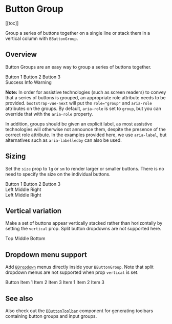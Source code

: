 # Button Group

<ComponentSidebar>

[[toc]]

</ComponentSidebar>

<div class="lead mb-5">

Group a series of buttons together on a single line or stack them in a vertical column with `BButtonGroup`.

</div>

## Overview

Button Groups are an easy way to group a series of buttons together.

<HighlightCard>
  <div>
    <BButtonGroup aria-label="Basic example">
      <BButton>Button 1</BButton>
      <BButton>Button 2</BButton>
      <BButton>Button 3</BButton>
    </BButtonGroup>
  </div>
  <div class="mt-3">
    <BButtonGroup>
      <BButton variant="success">Success</BButton>
      <BButton variant="info">Info</BButton>
      <BButton variant="warning">Warning</BButton>
    </BButtonGroup>
  </div>
  <template #html>

```vue-html
<BButtonGroup>
  <BButton>Button 1</BButton>
  <BButton>Button 2</BButton>
  <BButton>Button 3</BButton>
</BButtonGroup>

<BButtonGroup>
  <BButton variant="success">Success</BButton>
  <BButton variant="info">Info</BButton>
  <BButton variant="warning">Warning</BButton>
</BButtonGroup>
```

  </template>
</HighlightCard>

**Note:**
In order for assistive technologies (such as screen readers) to convey that a series of buttons is grouped, an appropriate role attribute needs to be provided. `bootstrap-vue-next` will put the `role="group"` and `aria-role` attributes on the groups. By default, `aria-role` is set to `group`, but you can override that with the `aria-role` property.

In addition, groups should be given an explicit label, as most assistive technologies will otherwise not announce them, despite the presence of the correct role attribute. In the examples provided here, we use `aria-label`, but alternatives such as `aria-labelledby` can also be used.

## Sizing

Set the `size` prop to `lg` or `sm` to render larger or smaller buttons. There is no need to specify the size on the individual buttons.

<HighlightCard>
  <div>
    <BButtonGroup>
      <BButton>Button 1</BButton>
      <BButton>Button 2</BButton>
      <BButton>Button 3</BButton>
    </BButtonGroup>
  </div>
  <div class="mt-3">
    <BButtonGroup size="sm">
      <BButton>Left</BButton>
      <BButton>Middle</BButton>
      <BButton>Right</BButton>
    </BButtonGroup>
  </div>
  <div class="mt-3">
    <BButtonGroup size="lg">
      <BButton>Left</BButton>
      <BButton>Middle</BButton>
      <BButton>Right</BButton>
    </BButtonGroup>
  </div>
  <template #html>

```vue-html
<BButtonGroup>
  <BButton>Button 1</BButton>
  <BButton>Button 2</BButton>
  <BButton>Button 3</BButton>
</BButtonGroup>

<BButtonGroup size="sm">
  <BButton>Left</BButton>
  <BButton>Middle</BButton>
  <BButton>Right</BButton>
</BButtonGroup>

<BButtonGroup size="lg">
  <BButton>Left</BButton>
  <BButton>Middle</BButton>
  <BButton>Right</BButton>
</BButtonGroup>
```

  </template>
</HighlightCard>

## Vertical variation

Make a set of buttons appear vertically stacked rather than horizontally by setting the `vertical`
prop. Split button dropdowns are not supported here.

<HighlightCard>
  <BButtonGroup vertical>
    <BButton>Top</BButton>
    <BButton>Middle</BButton>
    <BButton>Bottom</BButton>
  </BButtonGroup>
  <template #html>

```vue-html
<BButtonGroup vertical>
  <BButton>Top</BButton>
  <BButton>Middle</BButton>
  <BButton>Bottom</BButton>
</BButtonGroup>
```

  </template>
</HighlightCard>

## Dropdown menu support

Add [`BDropdown`](/docs/components/dropdown) menus directly inside your `BButtonGroup`. Note
that split dropdown menus are not supported when prop `vertical` is set.

<HighlightCard>
  <BButtonGroup>
    <BButton>Button</BButton>
    <BDropdown placement="right" text="Menu">
      <BDropdownItem>Item 1</BDropdownItem>
      <BDropdownItem>Item 2</BDropdownItem>
      <BDropdownDivider />
      <BDropdownItem>Item 3</BDropdownItem>
    </BDropdown>
    <BDropdown placement="right" split text="Split Menu">
      <BDropdownItem>Item 1</BDropdownItem>
      <BDropdownItem>Item 2</BDropdownItem>
      <BDropdownDivider />
      <BDropdownItem>Item 3</BDropdownItem>
    </BDropdown>
  </BButtonGroup>
  <template #html>

```vue-html
<BButtonGroup>
  <BButton>Button</BButton>
  <BDropdown placement="right" text="Menu">
    <BDropdownItem>Item 1</BDropdownItem>
    <BDropdownItem>Item 2</BDropdownItem>
    <BDropdownDivider />
    <BDropdownItem>Item 3</BDropdownItem>
  </BDropdown>
  <BDropdown placement="right" split text="Split Menu">
    <BDropdownItem>Item 1</BDropdownItem>
    <BDropdownItem>Item 2</BDropdownItem>
    <BDropdownDivider />
    <BDropdownItem>Item 3</BDropdownItem>
  </BDropdown>
</BButtonGroup>
```

  </template>
</HighlightCard>

## See also

Also check out the [`BButtonToolbar`](/docs/components/button-toolbar) component for generating
toolbars containing button groups and input groups.

<ComponentReference :data="data" />

<script setup lang="ts">
import {data} from '../../data/components/buttonGroup.data'
import {BDropdownItem, BDropdownDivider, BButton, BButtonGroup, BDropdown} from 'bootstrap-vue-next'
import ComponentReference from '../../components/ComponentReference.vue'
import ComponentSidebar from '../../components/ComponentSidebar.vue'
import HighlightCard from '../../components/HighlightCard.vue'
</script>
